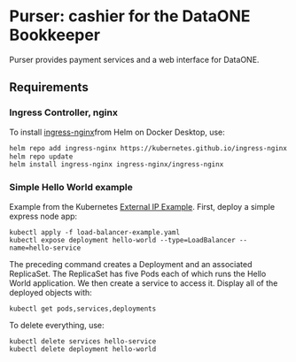 # Purser: cashier for the DataONE Bookkeeper

Purser provides payment services and a web interface for DataONE.


## Requirements

### Ingress Controller, nginx

To install [ingress-nginx](https://kubernetes.github.io/ingress-nginx/deploy/#docker-desktop)from Helm on Docker Desktop, use:

```bash
helm repo add ingress-nginx https://kubernetes.github.io/ingress-nginx
helm repo update
helm install ingress-nginx ingress-nginx/ingress-nginx
```

### Simple Hello World example

Example from the Kubernetes [External IP Example](https://kubernetes.io/docs/tutorials/stateless-application/expose-external-ip-address/). 
First, deploy a simple express node app:

```
kubectl apply -f load-balancer-example.yaml
kubectl expose deployment hello-world --type=LoadBalancer --name=hello-service
```

The preceding command creates a Deployment and an associated ReplicaSet. The ReplicaSet has five Pods each of which runs the Hello World application. We then create a service to access it. Display all of the deployed objects with:

```
kubectl get pods,services,deployments
```

To delete everything, use:

```
kubectl delete services hello-service
kubectl delete deployment hello-world
```


